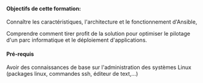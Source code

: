 #### Objectifs de cette formation:

Connaître les caractéristiques, l'architecture et le fonctionnement d'Ansible,

Comprendre comment tirer profit de la solution pour optimiser le pilotage d'un parc informatique et le déploiement d'applications.

#### Pré-requis

Avoir des connaissances de base sur l'administration des systèmes Linux (packages linux, commandes ssh, éditeur de text,...)

